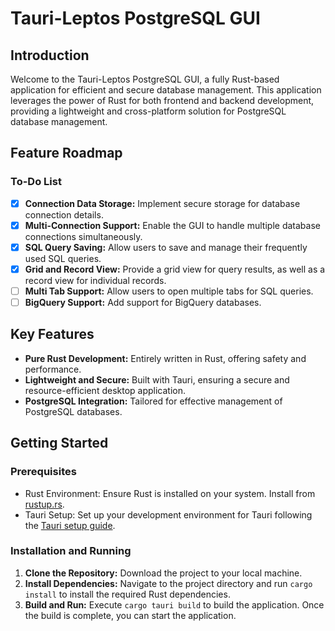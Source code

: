 # Tauri-Leptos PostgreSQL GUI

## Introduction

Welcome to the Tauri-Leptos PostgreSQL GUI, a fully Rust-based application for efficient and secure database management. This application leverages the power of Rust for both frontend and backend development, providing a lightweight and cross-platform solution for PostgreSQL database management.

## Feature Roadmap

### To-Do List

- [x] **Connection Data Storage:** Implement secure storage for database connection details.
- [x] **Multi-Connection Support:** Enable the GUI to handle multiple database connections simultaneously.
- [x] **SQL Query Saving:** Allow users to save and manage their frequently used SQL queries.
- [x] **Grid and Record View:** Provide a grid view for query results, as well as a record view for individual records.
- [ ] **Multi Tab Support:** Allow users to open multiple tabs for SQL queries.
- [ ] **BigQuery Support:** Add support for BigQuery databases.

## Key Features

- **Pure Rust Development:** Entirely written in Rust, offering safety and performance.
- **Lightweight and Secure:** Built with Tauri, ensuring a secure and resource-efficient desktop application.
- **PostgreSQL Integration:** Tailored for effective management of PostgreSQL databases.

## Getting Started

### Prerequisites

- Rust Environment: Ensure Rust is installed on your system. Install from [rustup.rs](https://rustup.rs/).
- Tauri Setup: Set up your development environment for Tauri following the [Tauri setup guide](https://tauri.studio/en/docs/getting-started/intro).

### Installation and Running

1. **Clone the Repository:** Download the project to your local machine.
2. **Install Dependencies:** Navigate to the project directory and run `cargo install` to install the required Rust dependencies.
3. **Build and Run:** Execute `cargo tauri build` to build the application. Once the build is complete, you can start the application.



